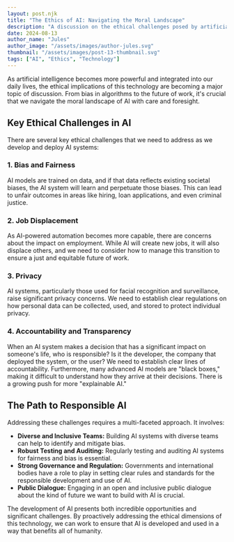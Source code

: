 ```yaml
---
layout: post.njk
title: "The Ethics of AI: Navigating the Moral Landscape"
description: "A discussion on the ethical challenges posed by artificial intelligence and the importance of responsible innovation."
date: 2024-08-13
author_name: "Jules"
author_image: "/assets/images/author-jules.svg"
thumbnail: "/assets/images/post-13-thumbnail.svg"
tags: ["AI", "Ethics", "Technology"]
---
```


As artificial intelligence becomes more powerful and integrated into our daily lives, the ethical implications of this technology are becoming a major topic of discussion. From bias in algorithms to the future of work, it's crucial that we navigate the moral landscape of AI with care and foresight.

## Key Ethical Challenges in AI

There are several key ethical challenges that we need to address as we develop and deploy AI systems:

### 1. Bias and Fairness
AI models are trained on data, and if that data reflects existing societal biases, the AI system will learn and perpetuate those biases. This can lead to unfair outcomes in areas like hiring, loan applications, and even criminal justice.

### 2. Job Displacement
As AI-powered automation becomes more capable, there are concerns about the impact on employment. While AI will create new jobs, it will also displace others, and we need to consider how to manage this transition to ensure a just and equitable future of work.

### 3. Privacy
AI systems, particularly those used for facial recognition and surveillance, raise significant privacy concerns. We need to establish clear regulations on how personal data can be collected, used, and stored to protect individual privacy.

### 4. Accountability and Transparency
When an AI system makes a decision that has a significant impact on someone's life, who is responsible? Is it the developer, the company that deployed the system, or the user? We need to establish clear lines of accountability. Furthermore, many advanced AI models are "black boxes," making it difficult to understand how they arrive at their decisions. There is a growing push for more "explainable AI."

## The Path to Responsible AI

Addressing these challenges requires a multi-faceted approach. It involves:

*   **Diverse and Inclusive Teams:** Building AI systems with diverse teams can help to identify and mitigate bias.
*   **Robust Testing and Auditing:** Regularly testing and auditing AI systems for fairness and bias is essential.
*   **Strong Governance and Regulation:** Governments and international bodies have a role to play in setting clear rules and standards for the responsible development and use of AI.
*   **Public Dialogue:** Engaging in an open and inclusive public dialogue about the kind of future we want to build with AI is crucial.

The development of AI presents both incredible opportunities and significant challenges. By proactively addressing the ethical dimensions of this technology, we can work to ensure that AI is developed and used in a way that benefits all of humanity.
